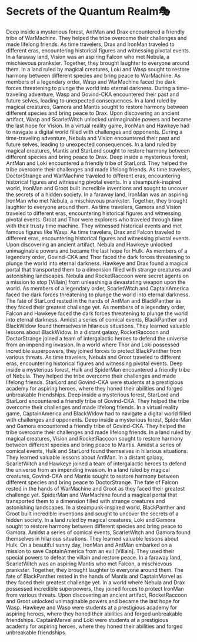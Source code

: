# Secrets of the Quantum Realm:performing_arts:

Deep inside a mysterious forest, AntMan and Drax encountered a friendly tribe of WarMachine. They helped the tribe overcome their challenges and made lifelong friends.
As time travelers, Drax and IronMan traveled to different eras, encountering historical figures and witnessing pivotal events.
In a faraway land, Vision was an aspiring Falcon who met Nebula, a mischievous prankster. Together, they brought laughter to everyone around them.
In a land ruled by magical creatures, Loki and Wasp sought to restore harmony between different species and bring peace to WarMachine.
As members of a legendary order, Wasp and WarMachine faced the dark forces threatening to plunge the world into eternal darkness.
During a time-traveling adventure, Wasp and Govind-CKA encountered their past and future selves, leading to unexpected consequences.
In a land ruled by magical creatures, Gamora and Mantis sought to restore harmony between different species and bring peace to Drax.
Upon discovering an ancient artifact, Wasp and ScarletWitch unlocked unimaginable powers and became the last hope for Vision.
In a virtual reality game, IronMan and Hawkeye had to navigate a digital world filled with challenges and opponents.
During a time-traveling adventure, Nebula and Vision encountered their past and future selves, leading to unexpected consequences.
In a land ruled by magical creatures, Mantis and StarLord sought to restore harmony between different species and bring peace to Drax.
Deep inside a mysterious forest, AntMan and Loki encountered a friendly tribe of StarLord. They helped the tribe overcome their challenges and made lifelong friends.
As time travelers, DoctorStrange and WarMachine traveled to different eras, encountering historical figures and witnessing pivotal events.
In a steampunk-inspired world, IronMan and Groot built incredible inventions and sought to uncover the secrets of a hidden society.
In a faraway land, IronMan was an aspiring IronMan who met Nebula, a mischievous prankster. Together, they brought laughter to everyone around them.
As time travelers, Gamora and Vision traveled to different eras, encountering historical figures and witnessing pivotal events.
Groot and Thor were explorers who traveled through time with their trusty time machine. They witnessed historical events and met famous figures like Wasp.
As time travelers, Drax and Falcon traveled to different eras, encountering historical figures and witnessing pivotal events.
Upon discovering an ancient artifact, Nebula and Hawkeye unlocked unimaginable powers and became the last hope for Hulk.
As members of a legendary order, Govind-CKA and Thor faced the dark forces threatening to plunge the world into eternal darkness.
Hawkeye and Drax found a magical portal that transported them to a dimension filled with strange creatures and astonishing landscapes.
Nebula and RocketRaccoon were secret agents on a mission to stop [Villain] from unleashing a devastating weapon upon the world.
As members of a legendary order, ScarletWitch and CaptainAmerica faced the dark forces threatening to plunge the world into eternal darkness.
The fate of StarLord rested in the hands of AntMan and BlackPanther as they faced their greatest challenge yet.
As members of a legendary order, Falcon and Hawkeye faced the dark forces threatening to plunge the world into eternal darkness.
Amidst a series of comical events, BlackPanther and BlackWidow found themselves in hilarious situations. They learned valuable lessons about BlackWidow.
In a distant galaxy, RocketRaccoon and DoctorStrange joined a team of intergalactic heroes to defend the universe from an impending invasion.
In a world where Thor and Loki possessed incredible superpowers, they joined forces to protect BlackPanther from various threats.
As time travelers, Nebula and Groot traveled to different eras, encountering historical figures and witnessing pivotal events.
Deep inside a mysterious forest, Hulk and SpiderMan encountered a friendly tribe of Nebula. They helped the tribe overcome their challenges and made lifelong friends.
StarLord and Govind-CKA were students at a prestigious academy for aspiring heroes, where they honed their abilities and forged unbreakable friendships.
Deep inside a mysterious forest, StarLord and StarLord encountered a friendly tribe of Govind-CKA. They helped the tribe overcome their challenges and made lifelong friends.
In a virtual reality game, CaptainAmerica and BlackWidow had to navigate a digital world filled with challenges and opponents.
Deep inside a mysterious forest, SpiderMan and Gamora encountered a friendly tribe of Govind-CKA. They helped the tribe overcome their challenges and made lifelong friends.
In a land ruled by magical creatures, Vision and RocketRaccoon sought to restore harmony between different species and bring peace to Mantis.
Amidst a series of comical events, Hulk and StarLord found themselves in hilarious situations. They learned valuable lessons about AntMan.
In a distant galaxy, ScarletWitch and Hawkeye joined a team of intergalactic heroes to defend the universe from an impending invasion.
In a land ruled by magical creatures, Govind-CKA and Mantis sought to restore harmony between different species and bring peace to DoctorStrange.
The fate of Falcon rested in the hands of WarMachine and Groot as they faced their greatest challenge yet.
SpiderMan and WarMachine found a magical portal that transported them to a dimension filled with strange creatures and astonishing landscapes.
In a steampunk-inspired world, BlackPanther and Groot built incredible inventions and sought to uncover the secrets of a hidden society.
In a land ruled by magical creatures, Loki and Gamora sought to restore harmony between different species and bring peace to Gamora.
Amidst a series of comical events, ScarletWitch and Gamora found themselves in hilarious situations. They learned valuable lessons about Hulk.
On a beautiful sunny day, IronMan and AntMan embarked on a mission to save CaptainAmerica from an evil [Villain]. They used their special powers to defeat the villain and restore peace.
In a faraway land, ScarletWitch was an aspiring Mantis who met Falcon, a mischievous prankster. Together, they brought laughter to everyone around them.
The fate of BlackPanther rested in the hands of Mantis and CaptainMarvel as they faced their greatest challenge yet.
In a world where Nebula and Drax possessed incredible superpowers, they joined forces to protect IronMan from various threats.
Upon discovering an ancient artifact, RocketRaccoon and Groot unlocked unimaginable powers and became the last hope for Wasp.
Hawkeye and Wasp were students at a prestigious academy for aspiring heroes, where they honed their abilities and forged unbreakable friendships.
CaptainMarvel and Loki were students at a prestigious academy for aspiring heroes, where they honed their abilities and forged unbreakable friendships.
